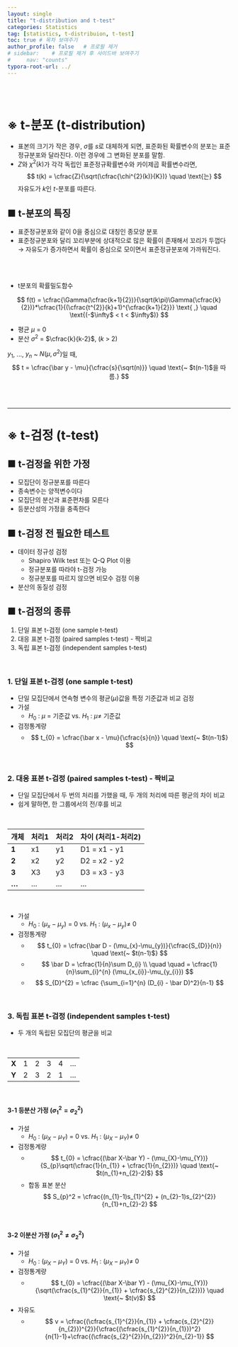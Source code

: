 ```yaml
---
layout: single
title: "t-distribution and t-test"
categories: Statistics
tag: [statistics, t-distribuion, t-test]
toc: true # 목차 보여주기
author_profile: false   # 프로필 제거
# sidebar:    # 프로필 제거 후 사이드바 보여주기
#     nav: "counts"
typora-root-url: ../
---
```

<br><br>

# **※ t-분포 (t-distribution)**

- 표본의 크기가 작은 경우, $\sigma$를 $s$로 대체하게 되면, 표준화된 확률변수의 분포는 표준정규분포와 달라진다. 이런 경우에 그 변화된 분포를 말함.
- $Z$와 $\chi^{2}(k)$가 각각 독립인 표준정규확률변수와 카이제곱 확률변수라면,<br>
$$
t(k) = \cfrac{Z}{\sqrt(\cfrac{\chi^{2}(k)}{K})} \quad \text{는}
$$
자유도가 $k$인 $t$-분포를 따른다.

## ■ t-분포의 특징
- 표준정규분포와 같이 0을 중심으로 대칭인 종모양 분포
- 표준정규분포와 달리 꼬리부분에 상대적으로 많은 확률이 존재해서 꼬리가 두껍다<br>
  → 자유도가 증가하면서 확률이 중심으로 모이면서 표준정규분포에 가까워진다.
<br>
<br>

- t분포의 확률밀도함수
  
$$
f(t) = \cfrac{\Gamma(\cfrac{k+1}{2})}{\sqrt(k\pi)\Gamma(\cfrac{k}{2})}*\cfrac{1}{(\cfrac{t^{2}}{k}+1)^{\cfrac{k+1}{2}}} \text{ ,} \quad \text{(-$\infty$ < t < $\infty$)}
$$

- 평균 $\mu$ = 0
- 분산 $\sigma^2$ = $\cfrac{k}{k-2}$, ($k$ > 2)

$y_{1}$, ..., $y_{n}$ ~ $N(\mu, \sigma^{2})$일 때, <br>
$$
t = \cfrac{\bar y - \mu}{\cfrac{s}{\sqrt(n)}} \quad \text{~ $t(n-1)$을 따름.}
$$

<br>
<br>

------

# **※ t-검정 (t-test)**
## ■ t-검정을 위한 가정
- 모집단이 정규분포를 따른다
- 종속변수는 양적변수이다
- 모집단의 분산과 표준편차를 모른다
- 등분산성의 가정을 충족한다

## ■ t-검정 전 필요한 테스트
- 데이터 정규성 검정
    - Shapiro Wilk test 또는 Q-Q Plot 이용
    - 정규분포를 따라야 t-검정 가능
    - 정규분포를 따르지 않으면 비모수 검정 이용
- 분산의 동질성 검정

## ■ t-검정의 종류
1. 단일 표본 t-검정 (one sample t-test)
2. 대응 표본 t-검정 (paired samples t-test) - 짝비교
3. 독립 표본 t-검정 (independent samples t-test)

<br>

### 1. 단일 표본 t-검정 (one sample t-test)
- 단일 모집단에서 연속형 변수의 평균($\mu$)값을 특정 기준값과 비교 검정
- 가설
  - $H_{0}$ : $\mu$ = 기준값 vs. $H_{1}$ : $\mu \ne$ 기준값
- 검정통계량
  - $$
    t_{0} = \cfrac{\bar x - \mu}{\cfrac{s}{n}} \quad \text{~ $t(n-1)$}
    $$

<br>

### 2. 대응 표본 t-검정 (paired samples t-test) - 짝비교
- 단일 모집단에서 두 번의 처리를 가했을 때, 두 개의 처리에 따른 평균의 차이 비교
- 쉽게 말하면, 한 그룹에서의 전/후를 비교

<br>

| **개체** | **처리1** | **처리2** | **차이 (처리1-처리2)** |
|--------|---------|---------|------------------|
| **1**  | x1      | y1      | D1 = x1 - y1     |
| **2**  | x2      | y2      | D2 = x2 - y2     |
| **3**  | X3      | y3      | D3 = x3 - y3     |
| **…**  | …       | …       | …                |

<br>

- 가설
  - $H_{0}$ : $(\mu_{x}-\mu_{y})$ = 0 vs. $H_{1}$ : $(\mu_{x}-\mu_{y}) \ne$ 0
- 검정통계량
  - $$
    t_{0} = \cfrac{\bar D - (\mu_{x}-\mu_{y})}{\cfrac{S_{D}}{n}} \quad \text{~ $t(n-1)$}
    $$
  - $$
    \bar D = \cfrac{1}{n}\sum D_{i} \\
    \quad \quad =  \cfrac{1}{n}\sum_{i}^{n} (\mu_{x_{i}}-\mu_{y_{i}})
    $$
  - $$
    S_{D}^{2} = \cfrac {\sum_{i=1}^{n} (D_{i} - \bar D)^2}{n-1}
    $$

<br>

### 3. 독립 표본 t-검정 (independent samples t-test)
- 두 개의 독립된 모집단의 평균을 비교

<br>

|       |   |   |   |   |   |
|-------|---|---|---|---|---|
| **X** | 1 | 2 | 3 | 4 | … |
| **Y** | 2 | 3 | 2 | 1 | … |

<br>

#### 3-1 등분산 가정 ($\sigma_{1}^{2} = \sigma_{2}^{2}$)

- 가설
  - $H_{0}$ : $(\mu_{X}-\mu_{Y})$ = 0 vs. $H_{1}$ : $(\mu_{X}-\mu_{Y}) \ne$ 0
- 검정통계량
  - $$
    t_{0} = \cfrac{(\bar X-\bar Y) - (\mu_{X}-\mu_{Y})}{S_{p}\sqrt(\cfrac{1}{n_{1}} + \cfrac{1}{n_{2}})} \quad \text{~ $t(n_{1}+n_{2}-2)$}
    $$
  - 합동 표본 분산
    $$
    S_{p}^2 = \cfrac{(n_{1}-1)s_{1}^{2} + (n_{2}-1)s_{2}^{2}}{n_{1}+n_{2}-2}
    $$
<br>

#### 3-2 이분산 가정 ($\sigma_{1}^{2} \ne \sigma_{2}^{2}$)

- 가설
  - $H_{0}$ : $(\mu_{X}-\mu_{Y})$ = 0 vs. $H_{1}$ : $(\mu_{X}-\mu_{Y}) \ne$ 0
- 검정통계량
  - $$
    t_{0} = \cfrac{(\bar X-\bar Y) - (\mu_{X}-\mu_{Y})}{\sqrt(\cfrac{s_{1}^{2}}{n_{1}} + \cfrac{s_{2}^{2}}{n_{2}})} \quad \text{~ $t(v)$}
    $$
- 자유도
  - $$
    v = \cfrac{(\cfrac{s_{1}^{2}}{n_{1}} + \cfrac{s_{2}^{2}}{n_{2}})^{2}}{\cfrac{(\cfrac{s_{1}^{2}}{n_{1}})^2}{n{1}-1}+\cfrac{(\cfrac{s_{2}^{2}}{n_{2}})^2}{n_{2}-1}}
    $$